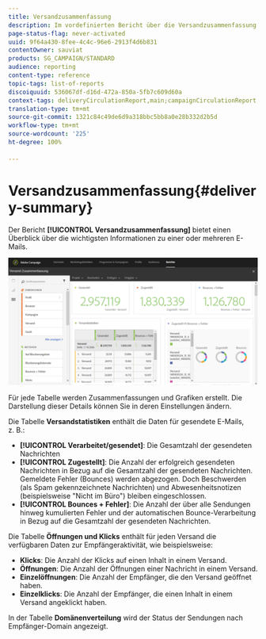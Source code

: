 ```yaml
---
title: Versandzusammenfassung
description: Im vordefinierten Bericht über die Versandzusammenfassung finden Sie Ihre Versandstatistiken, wie etwa die Anzahl der gesendeten Nachrichten, Bounces und Öffnungen.
page-status-flag: never-activated
uuid: 9f64a430-8fee-4c4c-96e6-2913f4d6b831
contentOwner: sauviat
products: SG_CAMPAIGN/STANDARD
audience: reporting
content-type: reference
topic-tags: list-of-reports
discoiquuid: 536067df-d16d-472a-850a-5fb7c609d60a
context-tags: deliveryCirculationReport,main;campaignCirculationReport,main;programCirculationReport,main
translation-type: tm+mt
source-git-commit: 1321c84c49de6d9a318bbc5bb8a0e28b332d2b5d
workflow-type: tm+mt
source-wordcount: '225'
ht-degree: 100%

---
```



# Versandzusammenfassung{#delivery-summary}

Der Bericht **[!UICONTROL Versandzusammenfassung]** bietet einen Überblick über die wichtigsten Informationen zu einer oder mehreren E-Mails.

![](assets/campaign_reports_1.png)

Für jede Tabelle werden Zusammenfassungen und Grafiken erstellt. Die Darstellung dieser Details können Sie in deren Einstellungen ändern.

Die Tabelle **Versandstatistiken** enthält die Daten für gesendete E-Mails, z. B.:

* **[!UICONTROL Verarbeitet/gesendet]**: Die Gesamtzahl der gesendeten Nachrichten
* **[!UICONTROL Zugestellt]**: Die Anzahl der erfolgreich gesendeten Nachrichten in Bezug auf die Gesamtzahl der gesendeten Nachrichten. Gemeldete Fehler (Bounces) werden abgezogen. Doch Beschwerden (als Spam gekennzeichnete Nachrichten) und Abwesenheitsnotizen (beispielsweise &quot;Nicht im Büro&quot;) bleiben eingeschlossen.
* **[!UICONTROL Bounces + Fehler]**: Die Anzahl der über alle Sendungen hinweg kumulierten Fehler und der automatischen Bounce-Verarbeitung in Bezug auf die Gesamtzahl der gesendeten Nachrichten.

Die Tabelle **Öffnungen und Klicks** enthält für jeden Versand die verfügbaren Daten zur Empfängeraktivität, wie beispielsweise:

* **Klicks**: Die Anzahl der Klicks auf einen Inhalt in einem Versand.
* **Öffnungen**: Die Anzahl der Öffnungen einer Nachricht in einem Versand.
* **Einzelöffnungen**: Die Anzahl der Empfänger, die den Versand geöffnet haben.
* **Einzelklicks**: Die Anzahl der Empfänger, die einen Inhalt in einem Versand angeklickt haben.

In der Tabelle **Domänenverteilung** wird der Status der Sendungen nach Empfänger-Domain angezeigt.
